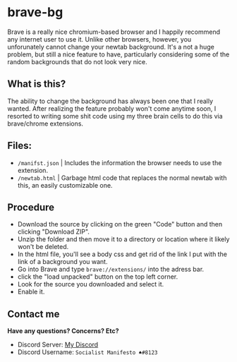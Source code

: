 # brave-bg
Brave is a really nice chromium-based browser and I happily recommend any internet user to use it. Unlike other browsers, however, you unforunately cannot change your newtab background. It's a not a huge problem, but still a nice feature to have, particularly considering some of the random backgrounds that do not look very nice. 

## What is this?
The ability to change the background has always been one that I really wanted. After realizing the feature probably won't come anytime soon, I resorted to writing some shit code using my three brain cells to do this via brave/chrome extensions. 

## Files:
- `/manifst.json` | Includes the information the browser needs to use the extension.
- `/newtab.html` | Garbage html code that replaces the normal newtab with this, an easily customizable one. 

## Procedure
- Download the source by clicking on the green "Code" button and then clicking "Download ZIP".
- Unzip the folder and then move it to a directory or location where it likely won't be deleted. 
- In the html file, you'll see a body css and get rid of the link I put with the link of a background you want.
- Go into Brave and type `brave://extensions/` into the adress bar.
- click the "load unpacked" button on the top left corner.
- Look for the source you downloaded and select it. 
- Enable it. 

## Contact me
**Have any questions? Concerns? Etc?**
- Discord Server: [My Discord](https://discord.gg/QynNKWA)
- Discord Username: `Socialist Manifesto ♠#8123`
